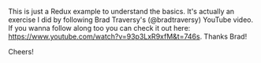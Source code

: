 This is just a Redux example to understand the basics.
It's actually an exercise I did by following Brad Traversy's (@bradtraversy) YouTube video. If you wanna follow along too you can check it out here: https://www.youtube.com/watch?v=93p3LxR9xfM&t=746s. Thanks Brad!

Cheers!
